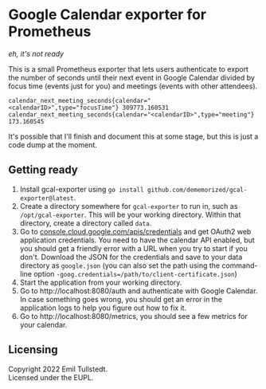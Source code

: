 # Google Calendar exporter for Prometheus

_eh, it's not ready_

This is a small Prometheus exporter that lets users authenticate to export
the number of seconds until their next event in Google Calendar divided by
focus time (events just for you) and meetings (events with other attendees).

```
calendar_next_meeting_seconds{calendar="<calendarID>",type="focusTime"} 309773.160531
calendar_next_meeting_seconds{calendar="<calendarID>",type="meeting"} 173.160545
```

It's possible that I'll finish and document this at some stage, but this is
just a code dump at the moment.

## Getting ready

1. Install gcal-exporter using `go install github.com/dememorized/gcal-exporter@latest`.
2. Create a directory somewhere for `gcal-exporter` to run in, such as `/opt/gcal-exporter`. This will be your working
directory. Within that directory, create a directory called `data`.
3. Go to [console.cloud.google.com/apis/credentials](https://console.cloud.google.com/apis/credentials) and get
OAuth2 web application credentials. You need to have the calendar API enabled, but you should get a friendly error with
a URL when you try to start if you don't. Download the JSON for the credentials and save to your data directory as
`google.json` (you can also set the path using the command-line option `-goog.credentials=/path/to/client-certificate.json`)
4. Start the application from your working directory.
5. Go to http://localhost:8080/auth and authenticate with Google Calendar. In case something goes wrong, you should get
an error in the application logs to help you figure out how to fix it.
6. Go to http://localhost:8080/metrics, you should see a few metrics for your calendar.

## Licensing

Copyright 2022 Emil Tullstedt.<br/>
Licensed under the EUPL.
